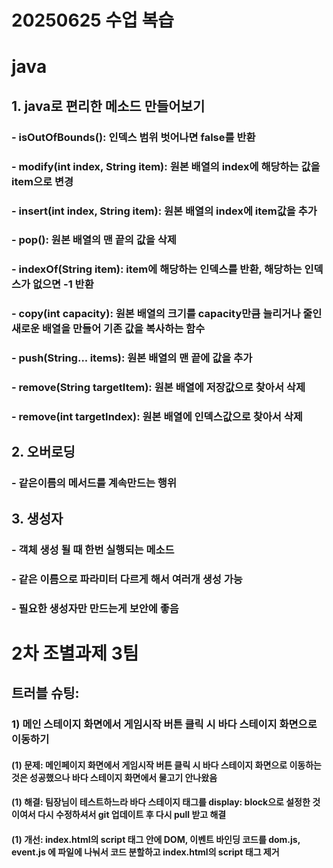 # 20250625 수업 복습
# java
## 1. java로 편리한 메소드 만들어보기
### - isOutOfBounds(): 인덱스 범위 벗어나면 false를 반환
### -  modify(int index, String item): 원본 배열의 index에 해당하는 값을 item으로 변경
### - insert(int index, String item): 원본 배열의 index에 item값을 추가
### - pop(): 원본 배열의 맨 끝의 값을 삭제
### -  indexOf(String item): item에 해당하는 인덱스를 반환, 해당하는 인덱스가 없으면 -1 반환
### - copy(int capacity): 원본 배열의 크기를 capacity만큼 늘리거나 줄인 새로운 배열을 만들어 기존 값을 복사하는 함수
### - push(String... items): 원본 배열의 맨 끝에 값을 추가
### -  remove(String targetItem): 원본 배열에 저장값으로 찾아서 삭제
### - remove(int targetIndex): 원본 배열에 인덱스값으로 찾아서 삭제

## 2. 오버로딩
### - 같은이름의 메서드를 계속만드는 행위

## 3. 생성자
### - 객체 생성 될 때 한번 실행되는 메소드
### - 같은 이름으로 파라미터 다르게 해서 여러개 생성 가능
### - 필요한 생성자만 만드는게 보안에 좋음

# 2차 조별과제 3팀

##	트러블 슈팅:
### 1)	메인 스테이지 화면에서 게임시작 버튼 클릭 시 바다 스테이지 화면으로 이동하기
#### (1) 문제: 메인페이지 화면에서 게임시작 버튼 클릭 시 바다 스테이지 화면으로 이동하는 것은 성공했으나 바다 스테이지 화면에서 물고기 안나왔음
#### (1) 해결: 팀장님이 테스트하느라 바다 스테이지 태그를 display: block으로 설정한 것이여서 다시 수정하셔서 git 업데이트 후 다시 pull 받고 해결
#### (1) 개선: index.html의 script 태그 안에 DOM, 이벤트 바인딩 코드를 dom.js, event.js 에 파일에 나눠서 코드 분할하고 index.html의 script 태그 제거

